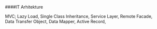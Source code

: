 ####IT Arhitekture

MVC; Lazy Load, Single Class Inheritance, Service Layer, Remote Facade, Data Transfer Object, Data Mapper, Active Record, 
